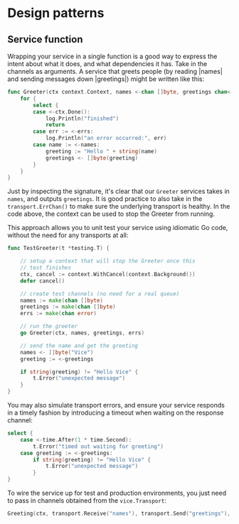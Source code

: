 # Design patterns

## Service function

Wrapping your service in a single function is a good way to express the intent about what it does, and what dependencies it has. Take in the channels as arguments. A service that greets people (by reading |names| and sending messages down |greetings|) might be written like this:

```go
func Greeter(ctx context.Context, names <-chan []byte, greetings chan<- []byte, errs <-chan error) {
	for {
		select {
		case <-ctx.Done():
			log.Println("finished")
			return
		case err := <-errs:
			log.Println("an error occurred:", err)
		case name := <-names:
			greeting := "Hello " + string(name)
			greetings <- []byte(greeting)
		}
	}
}
```

Just by inspecting the signature, it's clear that our `Greeter` services takes in `names`, and outputs `greetings`. It is good practice to also take in the `transport.ErrChan()` to make sure the underlying transport is healthy. In the code above, the context can be used to stop the Greeter from running.

This approach allows you to unit test your service using idiomatic Go code, without the need for any transports at all:

```go
func TestGreeter(t *testing.T) {

	// setup a context that will stop the Greeter once this
	// test finishes
	ctx, cancel := context.WithCancel(context.Background())
	defer cancel()

	// create test channels (no need for a real queue)
	names := make(chan []byte)
	greetings := make(chan []byte)
	errs := make(chan error)

	// run the greeter
	go Greeter(ctx, names, greetings, errs)

	// send the name and get the greeting
	names <- []byte("Vice")
	greeting := <-greetings

	if string(greeting) != "Hello Vice" {
		t.Error("unexpected message")
	}
}
```

You may also simulate transport errors, and ensure your service responds in a timely fashion by introducing a timeout when waiting on the response channel:

```go
select {
	case <-time.After(1 * time.Second):
		t.Error("timed out waiting for greeting")
	case greeting := <-greetings:
		if string(greeting) != "Hello Vice" {
			t.Error("unexpected message")
		}
}
```

To wire the service up for test and production environments, you just need to pass in channels obtained from the `vice.Transport`:

```go
Greeting(ctx, transport.Receive("names"), transport.Send("greetings"), transport.ErrChan())
```
